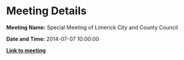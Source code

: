 # Meeting Details

**Meeting Name:** Special Meeting of Limerick City and County Council

**Date and Time:** 2014-07-07 10:00:00

**<a href="https://www.limerick.ie/council/whats-on/special-meeting-limerick-city-and-county-council-5" target="_blank">Link to meeting</a>**
